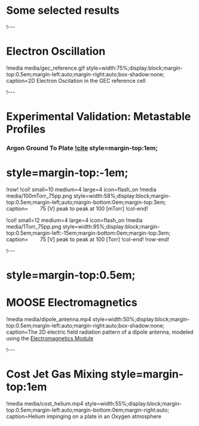 # Some selected results

!---

# Electron Oscillation

!media media/gec_reference.gif
       style=width:75%;display:block;margin-top:0.5em;margin-left:auto;margin-right:auto;box-shadow:none;
       caption=2D Electron Oscilation in the GEC reference cell


!---

# Experimental Validation: Metastable Profiles

### Argon Ground To Plate [!cite](mcmillin1995two) style=margin-top:1em;

# style=margin-top:-1em;

!row!
!col! small=10 medium=4 large=4 icon=flash_on
!media media/100mTorr_75pp.png
       style=width:58%;display:block;margin-top:0.5em;margin-left;auto;margin-bottom:0em;margin-top:3em;
       caption=$\hspace{2em}$75 \[V\] peak to peak at 100 \[mTorr\]
!col-end!

!col! small=12 medium=4 large=4 icon=flash_on
!media media/1Torr_75pp.png
       style=width:95%;display:block;margin-top:0.5em;margin-left:-15em;margin-bottom:0em;margin-top:3em;
       caption=$\hspace{2em}$75 \[V\] peak to peak at 100 \[Torr\]
!col-end!
!row-end!

!---

# style=margin-top:0.5em;

# MOOSE Electromagnetics

!media media/dipole_antenna.mp4
       style=width:50%;display:block;margin-top:0.5em;margin-left:auto;margin-right:auto;box-shadow:none;
       caption=The 2D electric field radiation pattern of a dipole antenna, modeled using the [Electromagnetics Module](https://mooseframework.inl.gov/modules/electromagnetics/index.html)

!---

# Cost Jet Gas Mixing style=margin-top:1em

!media media/cost_helium.mp4
       style=width:55%;display:block;margin-top:0.5em;margin-left:auto;margin-bottom:0em;margin-right:auto;
       caption=Helium impinging on a plate in an Oxygen atmosphere
